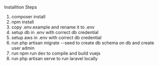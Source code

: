 Installtion Steps
1. composer install
2. npm install
3. copy .env.example and rename it to .env
4. setup db in .env with correct db credential
5. setup aws in .env with correct db credential
6. run php artisan migrate --seed to create db schema on db and create user admin
7. run npm run dev to compile and build vuejs
8. run php artisan serve to run laravel locally


